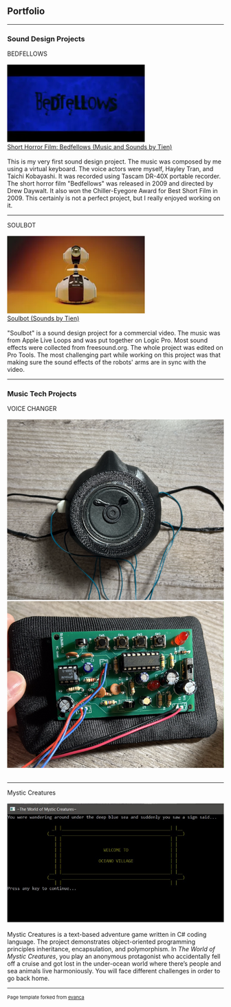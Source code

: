 ## Portfolio

---

### Sound Design Projects

BEDFELLOWS
<br><br>
<img src="images/bedfellows2.webp"/>
<br>
[Short Horror Film: Bedfellows (Music and Sounds by Tien)](https://youtu.be/qjXORN1yXfU)
<br><br>
This is my very first sound design project. The music was composed by me using a virtual keyboard. The voice actors were myself, Hayley Tran, and Taichi Kobayashi. It was recorded using Tascam DR-40X portable recorder. The short horror film "Bedfellows" was released in 2009 and directed by Drew Daywalt. It also won the Chiller-Eyegore Award for Best Short Film in 2009. This certainly is not a perfect project, but I really enjoyed working on it.

---
SOULBOT
<br><br>
<img src="images/soulbot.webp"/>
<br>
[Soulbot (Sounds by Tien)](https://youtu.be/ltQaZAETpzY)
<br><br>
"Soulbot" is a sound design project for a commercial video. The music was from Apple Live Loops and was put together on Logic Pro. Most sound effects were collected from freesound.org. The whole project was edited on Pro Tools. The most challenging part while working on this project was that making sure the sound effects of the robots' arms are in sync with the video.

---

### Music Tech Projects
VOICE CHANGER
<br><br>
<img src="images/voicechanger_front2.png"/> <img src="images/voicechanger_PCB.png"/>
<br><br>

---

Mystic Creatures
<br><br>
<img src="images/MysticCreatures_logo.jpg"/>
<br><br>
Mystic Creatures is a text-based adventure game written in C# coding language. The project demonstrates object-oriented programming principles inheritance, encapsulation, and polymorphism.
In *The World of Mystic Creatures*, you play an anonymous protagonist who accidentally fell off a cruise and got lost in the under-ocean world where there’s people and sea animals live harmoniously. You will face different challenges in order to go back home.


---
<p style="font-size:11px">Page template forked from <a href="https://github.com/evanca/quick-portfolio">evanca</a></p>
<!-- Remove above link if you don't want to attibute -->
